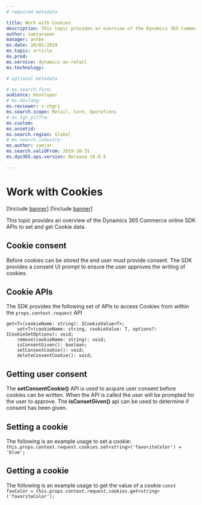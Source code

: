 ```yaml
---
# required metadata

title: Work with Cookies
description: This topic provides an overview of the Dynamics 365 Commerce e-Commerce SDK APIs to set and get Cookie data.
author: samjarawan
manager: annbe
ms.date: 10/01/2019
ms.topic: article
ms.prod: 
ms.service: dynamics-ax-retail
ms.technology: 

# optional metadata

# ms.search.form: 
audience: Developer
# ms.devlang: 
ms.reviewer: v-chgri
ms.search.scope: Retail, Core, Operations
# ms.tgt_pltfrm: 
ms.custom: 
ms.assetid: 
ms.search.region: Global
# ms.search.industry: 
ms.author: samjar
ms.search.validFrom: 2019-10-31
ms.dyn365.ops.version: Release 10.0.5

---
```

# Work with Cookies

[!include [banner](../includes/preview-banner.md)]
[!include [banner](../includes/banner.md)]

This topic provides an overview of the Dynamics 365 Commerce online SDK APIs to set and get Cookie data.

## Cookie consent
Before cookies can be stored the end user must provide consent.  The SDK provides a consent UI prompt to ensure the user approves the writing of cookies.

##  Cookie APIs
The SDK provides the following set of APIs to access Cookies from within the `props.context.request` API

```
get<T>(cookieName: string): ICookieValue<T>;
    set<T>(cookieName: string, cookieValue: T, options?: ICookieSetOptions): void;
    remove(cookieName: string): void;
    isConsentGiven(): boolean;
    setConsentCookie(): void;
    deleteConsentCookie(): void;
```

## Getting user consent
The **setConsentCookie()** API is used to acquire user consent before cookies can be written. When the API is called the user will be prompted for the user to approve.  The **isConsetGiven()** api can be used to determine if consent has been given.

## Setting a cookie
The following is an example usage to set a cookie:
`this.props.context.request.cookies.set<string>('favoriteColor') = 'blue';`

## Getting a cookie
The following is an example usage to get the value of a cookie
`const favColor = this.props.context.request.cookies.get<string>('favoriteColor');`
